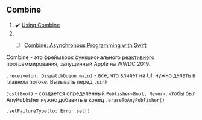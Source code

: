 ## Combine

1. :heavy_check_mark: [Using Combine](https://heckj.github.io/swiftui-notes/)
2. - [ ] [Combine: Asynchronous Programming with Swift](https://www.raywenderlich.com/books/combine-asynchronous-programming-with-swift/v1.0/chapters/16-error-handling)


Combine - это фреймворк функционального [реактивного](https://github.com/eldaroid/iOSWiki/blob/master/DesignPattern/ReactiveProgramming.md) программирования, запущенный Apple на WWDC 2019. 

`.receive(on: DispatchQueue.main)` - все, что влияет на UI, нужно делать в главном потоке. Вызывать перед `.sink`

`Just(Bool)` - создается определенный `Publisher<Bool, Never>`, чтобы был AnyPublisher нужно добавить в конец `.eraseToAnyPublisher()`
 
`.setFailureType(to: Error.self)`

